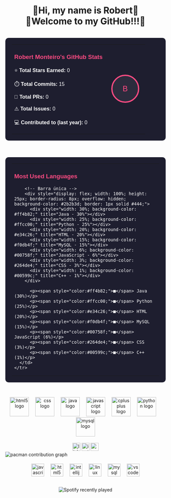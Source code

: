 <!-- ============================= -->
<!-- Título e boas-vindas -->
<h1 align="center">👾Hi, my name is Robert👾<br>👾Welcome to my GitHub!!!👾</h1>

<!-- ============================= -->
<!-- Cards lado a lado (GitHub Stats + Most Used Languages) -->
<div align="center" style="display: flex; justify-content: center; flex-wrap: wrap; gap: 20px;">

  <!-- GitHub Stats -->
  <table width="350" style="background-color:#1e1e2f; border-radius:10px; padding:20px; color:white; font-family:sans-serif;" cellspacing="0">
    <tr>
      <td valign="top" align="left" width="70%">
        <h3 style="color:#ff4b82;">Robert Monteiro's GitHub Stats</h3>
        <p>⭐ <strong>Total Stars Earned:</strong> 0</p>
        <p>⏱️ <strong>Total Commits:</strong> 15</p>
        <p>🔀 <strong>Total PRs:</strong> 0</p>
        <p>⚠️ <strong>Total Issues:</strong> 0</p>
        <p>💻 <strong>Contributed to (last year):</strong> 0</p>
      </td>
      <td valign="middle" align="center" width="30%">
        <div style="background-color:#2c2c3d; border-radius:50%; width:80px; height:80px; display:flex; align-items:center; justify-content:center; font-size:24px; border:4px solid #ff4b82;">
          <span style="color:#ff4b82;">B</span>
        </div>
      </td>
    </tr>
  </table>

  <!-- Most Used Languages (Barra única) -->
  <table width="350" style="background-color:#1e1e2f; border-radius:10px; padding:20px; color:white; font-family:sans-serif;" cellspacing="0">
    <tr>
      <td>
        <h3 style="color:#ff4b82;">Most Used Languages</h3>

        <!-- Barra única -->
        <div style="display: flex; width: 100%; height: 25px; border-radius: 8px; overflow: hidden; background-color: #2b2b3d; border: 1px solid #444;">
          <div style="width: 30%; background-color: #ff4b82;" title="Java - 30%"></div>
          <div style="width: 25%; background-color: #ffcc00;" title="Python - 25%"></div>
          <div style="width: 20%; background-color: #e34c26;" title="HTML - 20%"></div>
          <div style="width: 15%; background-color: #f0db4f;" title="MySQL - 15%"></div>
          <div style="width: 6%; background-color: #00758f;" title="JavaScript - 6%"></div>
          <div style="width: 3%; background-color: #264de4;" title="CSS - 3%"></div>
          <div style="width: 1%; background-color: #00599c;" title="C++ - 1%"></div>
        </div>

          <p><span style="color:#ff4b82;">■</span> Java (30%)</p>
          <p><span style="color:#ffcc00;">■</span> Python (25%)</p>
          <p><span style="color:#e34c26;">■</span> HTML (20%)</p>
          <p><span style="color:#f0db4f;">■</span> MySQL (15%)</p>
          <p><span style="color:#00758f;">■</span> JavaScript (6%)</p>
          <p><span style="color:#264de4;">■</span> CSS (3%)</p>
          <p><span style="color:#00599c;">■</span> C++ (1%)</p>
      </td>
    </tr>
  </table>

</div>

<!-- ============================= -->
<!-- Ícones das Tecnologias -->
<div align="center" style="margin-top: 30px;">
  <img src="https://cdn.jsdelivr.net/gh/devicons/devicon/icons/html5/html5-original.svg" height="60" alt="html5 logo" />
  <img width="12" />
  <img src="https://cdn.jsdelivr.net/gh/devicons/devicon/icons/css3/css3-original.svg" height="60" alt="css logo" />
  <img width="12" />
  <img src="https://cdn.jsdelivr.net/gh/devicons/devicon/icons/java/java-original.svg" height="60" alt="java logo" />
  <img width="12" />
  <img src="https://cdn.jsdelivr.net/gh/devicons/devicon/icons/javascript/javascript-plain.svg" height="60" alt="javascript logo" />
  <img width="12" />
  <img src="https://cdn.jsdelivr.net/gh/devicons/devicon/icons/cplusplus/cplusplus-original.svg" height="60" alt="cplusplus logo" />
  <img width="12" />
  <img src="https://cdn.jsdelivr.net/gh/devicons/devicon/icons/python/python-original.svg" height="60" alt="python logo" />
  <img width="12" />
  <img src="https://cdn.jsdelivr.net/gh/devicons/devicon/icons/mysql/mysql-original.svg" height="60" alt="mysql logo" />
</div>

<!-- ============================= -->
<!-- Redes sociais -->
<div align="center" style="margin-top: 20px;">
  <img src="https://img.shields.io/static/v1?message=LinkedIn&logo=linkedin&label=&color=0077B5&logoColor=white&labelColor=&style=flat" height="25" alt="linkedin logo" />
  <img src="https://img.shields.io/static/v1?message=Instagram&logo=instagram&label=&color=E4405F&logoColor=white&labelColor=&style=flat" height="25" alt="instagram logo" />
  <img src="https://img.shields.io/static/v1?message=Gmail&logo=gmail&label=&color=D14836&logoColor=white&labelColor=&style=flat" height="25" alt="gmail logo" />
</div>

<!-- ============================= -->
<!-- Pacman Contribution Graph -->
<picture>
  <source media="(prefers-color-scheme: dark)" srcset="https://raw.githubusercontent.com/Robert-art-full/Robert-art-full/output/pacman-contribution-graph-dark.svg">
  <source media="(prefers-color-scheme: light)" srcset="https://raw.githubusercontent.com/Robert-art-full/Robert-art-full/output/pacman-contribution-graph.svg">
  <img alt="pacman contribution graph" src="https://raw.githubusercontent.com/Robert-art-full/Robert-art-full/output/pacman-contribution-graph.svg">
</picture>

<!-- ============================= -->
<!-- Ferramentas que você usa -->
<div align="center" style="margin-top: 20px;">
  <img src="https://cdn.jsdelivr.net/gh/devicons/devicon/icons/javascript/javascript-original.svg" height="40" alt="javascript logo" />
  <img width="12" />
  <img src="https://cdn.jsdelivr.net/gh/devicons/devicon/icons/html5/html5-original.svg" height="40" alt="html5 logo" />
  <img width="12" />
  <img src="https://cdn.jsdelivr.net/gh/devicons/devicon/icons/intellij/intellij-original.svg" height="40" alt="intellij logo" />
  <img width="12" />
  <img src="https://cdn.jsdelivr.net/gh/devicons/devicon/icons/linux/linux-original.svg" height="40" alt="linux logo" />
  <img width="12" />
  <img src="https://cdn.jsdelivr.net/gh/devicons/devicon/icons/mysql/mysql-original.svg" height="40" alt="mysql logo" />
  <img width="12" />
  <img src="https://cdn.jsdelivr.net/gh/devicons/devicon/icons/vscode/vscode-original.svg" height="40" alt="vscode logo" />
</div>

<!-- ============================= -->
<!-- Spotify Recently Played -->
<div align="center" style="margin-top: 30px;">
  <img src="https://spotify-recently-played-readme.vercel.app/api?count=5" alt="Spotify recently played" />
</div>
